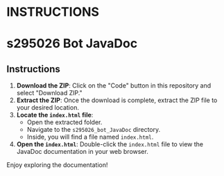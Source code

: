 # INSTRUCTIONS

# s295026 Bot JavaDoc

## Instructions

1. **Download the ZIP**: Click on the "Code" button in this repository and select "Download ZIP."
2. **Extract the ZIP**: Once the download is complete, extract the ZIP file to your desired location.
3. **Locate the `index.html` file**:
   - Open the extracted folder.
   - Navigate to the `s295026_bot_JavaDoc` directory.
   - Inside, you will find a file named `index.html`.
4. **Open the `index.html`**: Double-click the `index.html` file to view the JavaDoc documentation in your web browser.

Enjoy exploring the documentation!

